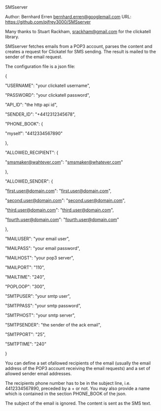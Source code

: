 

SMSserver

Author: Bernhard Erren bernhard.erren@googlemail.com URL: https://github.com/pjfrey3000/SMSserver

Many thanks to Stuart Rackham, srackham@gmail.com for the clickatell library.

SMSserver fetches emails from a POP3 account, parses the content and creates a request for Clickatel for SMS sending. The result is mailed to the sender of the email request.

The configuration file is a json file:

{

"USERNAME": "your clickatell username",

"PASSWORD": "your clickatell password",

"API_ID": "the http api id",

"SENDER_ID": "+4412312345678",

"PHONE_BOOK": {

"myself":   "4412334567890"

},

"ALLOWED_RECIPIENT": {

"smsmaker@wahtever.com": "smsmaker@whatever.com"

},

"ALLOWED_SENDER": {

"first.user@domain.com": "first.user@domain.com",

"second.user@domain.com": "second.user@domain.com",

"third.user@domain.com": "third.user@domain.com",

"fourth.user@domain.com": "fourth.user@domain.com"

},

"MAILUSER": "your email user",

"MAILPASS": "your email password",

"MAILHOST": "your pop3 server",

"MAILPORT": "110",

"MAILTIME": "240",

"POPLOOP": "300",

"SMTPUSER": "your smtp user",

"SMTPPASS": "your smtp password",

"SMTPHOST": "your smtp server",

"SMTPSENDER": "the sender of the ack email",

"SMTPPORT": "25",

"SMTPTIME": "240"

}

You can define a set ofallowed recipients of the email (usually the email address of the POP3 account receiving the email requests) and a set of allowed sender email addresses.

The recipients phone number has to be in the subject line, i.e. 4412334567890, preceded by a + or not. You may also provide a name which is contained in the section PHONE_BOOK of the json.

The subject of the email is ignored. The content is sent as the SMS text.

